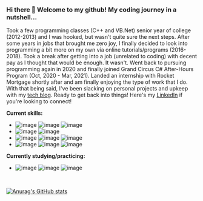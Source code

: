 ### Hi there 👋 Welcome to my github! My coding journey in a nutshell...

Took a few programming classes (C++ and VB.Net) senior year of college (2012-2013) and I was hooked, but wasn't quite sure the next steps. After some years in jobs that brought me zero joy, I finally decided to look into programming a bit more on my own via online tutorials/programs (2016-2018). Took a break after getting into a job (unrelated to coding) with decent pay as I thought that would be enough. It wasn't. Went back to pursuing programming again in 2020 and finally joined Grand Circus C# After-Hours Program (Oct, 2020 - Mar, 2021). Landed an internship with Rocket Mortgage shortly after and am finally enjoying the type of work that I do. With that being said, I've been slacking on personal projects and upkeep with my [tech blog](https://thestrongdev.com/). Ready to get back into things! Here's my [LinkedIn](https://www.linkedin.com/in/candgoods/) if you're looking to connect!

**Current skills:** 
- ![image](https://img.shields.io/badge/C%23-239120?style=for-the-badge&logo=c-sharp&logoColor=white) ![image](https://img.shields.io/badge/.NET-512BD4?style=for-the-badge&logo=dotnet&logoColor=white) ![image](https://img.shields.io/badge/TypeScript-007ACC?style=for-the-badge&logo=typescript&logoColor=white) 
- ![image](https://img.shields.io/badge/Amazon_AWS-FF9900?style=for-the-badge&logo=amazonaws&logoColor=white) ![image](https://img.shields.io/badge/circleci-343434?style=for-the-badge&logo=circleci&logoColor=white) 
- ![image](https://img.shields.io/badge/HTML5-E34F26?style=for-the-badge&logo=html5&logoColor=white) ![image](https://img.shields.io/badge/CSS3-1572B6?style=for-the-badge&logo=css3&logoColor=white) ![image](https://img.shields.io/badge/Microsoft_SQL_Server-CC2927?style=for-the-badge&logo=microsoft-sql-server&logoColor=white) 
- ![image](https://img.shields.io/badge/Docker-2CA5E0?style=for-the-badge&logo=docker&logoColor=white) ![image](https://img.shields.io/badge/GIT-E44C30?style=for-the-badge&logo=git&logoColor=white) ![image](https://img.shields.io/badge/GitHub-100000?style=for-the-badge&logo=github&logoColor=white) 

**Currently studying/practicing:** 
- ![image](https://img.shields.io/badge/React-20232A?style=for-the-badge&logo=react&logoColor=61DAFB) ![image](https://img.shields.io/badge/JavaScript-323330?style=for-the-badge&logo=javascript&logoColor=F7DF1E) ![image](https://img.shields.io/badge/-LeetCode-FFA116?style=for-the-badge&logo=LeetCode&logoColor=black) 

</br>

[![Anurag's GitHub stats](https://github-readme-stats.vercel.app/api?username=thestrongdev&show_icons=true&theme=radical&?count_private=true)](https://github.com/anuraghazra/github-readme-stats) 
